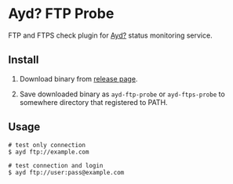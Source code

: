Ayd? FTP Probe
==============

FTP and FTPS check plugin for [Ayd?](https://github.com/macrat/ayd) status monitoring service.


## Install

1. Download binary from [release page](https://github.com/macrat/ayd-ftp-probe/releases).

2. Save downloaded binary as `ayd-ftp-probe` or `ayd-ftps-probe` to somewhere directory that registered to PATH.


## Usage

``` shell
# test only connection
$ ayd ftp://example.com

# test connection and login
$ ayd ftp://user:pass@example.com
```
